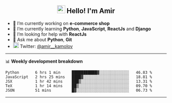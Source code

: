 <h2 align="center"><img src="https://media.giphy.com/media/hvRJCLFzcasrR4ia7z/giphy.gif" width="25px"> Hello! I'm Amir</h2>

- 🔭 I’m currently working on **e-commerce shop**
- 🌱 I’m currently learning **Python**, **JavaScript**, **ReactJs** and **Django**
- 🤔 I’m looking for help with **ReactJs**
- 💬 Ask me about **Python**, **Git**
- <img alt="Amir Kamolov | Twitter" width="18px" src="https://raw.githubusercontent.com/peterthehan/peterthehan/master/assets/twitter.svg" /> Twitter: [@amir__kamolov ](https://twitter.com/amir__kamolov)

---

📊 **Weekly development breakdown**
<!--START_SECTION:waka-->
```text
Python       6 hrs 1 min     ███████████▓░░░░░░░░░░░░░   46.83 % 
JavaScript   2 hrs 25 mins   ████▓░░░░░░░░░░░░░░░░░░░░   18.81 % 
JSX          1 hr 42 mins    ███▒░░░░░░░░░░░░░░░░░░░░░   13.31 % 
TeX          1 hr 14 mins    ██▒░░░░░░░░░░░░░░░░░░░░░░   09.70 % 
JSON         51 mins         █▓░░░░░░░░░░░░░░░░░░░░░░░   06.73 % 
```
<!--END_SECTION:waka-->

---
